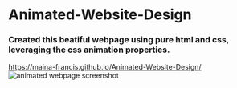 # Animated-Website-Design
### Created this beatiful webpage using pure html and css, leveraging the css animation properties.

https://maina-francis.github.io/Animated-Website-Design/
![animated webpage screenshot](https://user-images.githubusercontent.com/106233737/174593572-98e8f23c-3c47-4ead-8555-bb9414ab998f.jpg)
